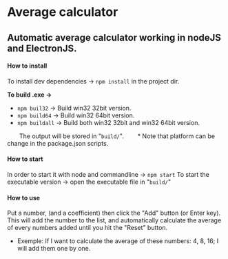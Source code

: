 # Average calculator

## Automatic average calculator working in nodeJS and ElectronJS.

#### How to install

To install dev dependencies -> `npm install` in the project dir.

**To build .exe ->**
  - `npm buil32` -> Build win32 32bit version.
  - `npm build64` -> Build win32 64bit version.
  - `npm buildall` -> Build both win32 32bit and win32 64bit version.

  The output will be stored in "`build/`".
  * Note that platform can be change in the package.json scripts.

#### How to start

  In order to start it with node and commandline -> `npm start`
  To start the executable version -> open the executable file in "`build/`"

#### How to use 

  Put a number, (and a coefficient) then click the "Add" button (or Enter key). 
  This will add the number to the list, and automatically calculate the average of every numbers added until you hit the "Reset" button.
  
  * Exemple: If I want to calculate the average of these numbers: 4, 8, 16; I will add them one by one.
